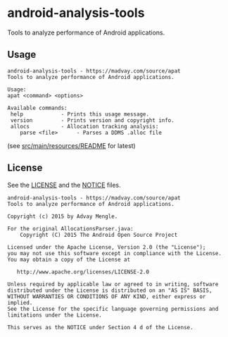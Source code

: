 # android-analysis-tools
Tools to analyze performance of Android applications.

## Usage
```
android-analysis-tools - https://madvay.com/source/apat
Tools to analyze performance of Android applications.

Usage:
apat <command> <options>

Available commands:
 help            - Prints this usage message.
 version         - Prints version and copyright info.
 allocs          - Allocation tracking analysis:
    parse <file>      - Parses a DDMS .alloc file
```
(see [src/main/resources/README](src/main/resources/README) for latest)

## License
See the [LICENSE](LICENSE) and the [NOTICE](NOTICE) files.
```
android-analysis-tools - https://madvay.com/source/apat
Tools to analyze performance of Android applications.

Copyright (c) 2015 by Advay Mengle.

For the original AllocationsParser.java:
    Copyright (C) 2015 The Android Open Source Project

Licensed under the Apache License, Version 2.0 (the "License");
you may not use this software except in compliance with the License.
You may obtain a copy of the License at

   http://www.apache.org/licenses/LICENSE-2.0

Unless required by applicable law or agreed to in writing, software
distributed under the License is distributed on an "AS IS" BASIS,
WITHOUT WARRANTIES OR CONDITIONS OF ANY KIND, either express or implied.
See the License for the specific language governing permissions and
limitations under the License.

This serves as the NOTICE under Section 4 d of the License.
```
